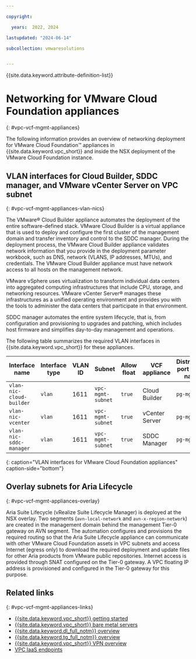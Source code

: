 ```yaml
---

copyright:

  years:  2022, 2024

lastupdated: "2024-06-14"

subcollection: vmwaresolutions


---
```


{{site.data.keyword.attribute-definition-list}}

# Networking for VMware Cloud Foundation appliances
{: #vpc-vcf-mgmt-appliances}

The following information provides an overview of networking deployment for VMware Cloud Foundation™ appliances in {{site.data.keyword.vpc_short}} and inside the NSX deployment of the VMware Cloud Foundation instance.

## VLAN interfaces for Cloud Builder, SDDC manager, and VMware vCenter Server on VPC subnet
{: #vpc-vcf-mgmt-appliances-vlan-nics}

The VMware® Cloud Builder appliance automates the deployment of the entire software-defined stack. VMware Cloud Builder is a virtual appliance that is used to deploy and configure the first cluster of the management domain and transfer inventory and control to the SDDC manager. During the deployment process, the VMware Cloud Builder appliance validates network information that you provide in the deployment parameter workbook, such as DNS, network (VLANS, IP addresses, MTUs), and credentials. The VMware Cloud Builder appliance must have network access to all hosts on the management network.

VMware vSphere uses virtualization to transform individual data centers into aggregated computing infrastructures that include CPU, storage, and networking resources. VMware vCenter Server® manages these infrastructures as a unified operating environment and provides you with the tools to administer the data centers that participate in that environment.

SDDC manager automates the entire system lifecycle, that is, from configuration and provisioning to upgrades and patching, which includes host firmware and simplifies day-to-day management and operations.

The following table summarizes the required VLAN interfaces in {{site.data.keyword.vpc_short}} for these appliances.

| Interface name | Interface type | VLAN ID | Subnet | Allow float | VCF appliance | Distributed port group name |
| ---------------|----------------|---------|--------|-------------|---------------|---------------------------- |
| `vlan-nic-cloud-builder` | `vlan` | 1611 | `vpc-mgmt-subnet` | `true` | Cloud Builder | `pg-mgmt` |
| `vlan-nic-vcenter` | `vlan` | 1611 | `vpc-mgmt-subnet` | `true` | vCenter Server | `pg-mgmt` |
| `vlan-nic-sddc-manager` | `vlan` | 1611 | `vpc-mgmt-subnet` | `true` | SDDC Manager | `pg-mgmt` |
{: caption="VLAN interfaces for VMware Cloud Foundation appliances" caption-side="bottom"}

## Overlay subnets for Aria Lifecycle
{: #vpc-vcf-mgmt-appliances-overlay}

Aria Suite Lifecycle (vRealize Suite Lifecycle Manager) is deployed at the NSX overlay. Two segments (`avn-local-network` and `avn-x-region-network`) are created in the management domain behind the management Tier-0 gateway on AVN segment. The automation configures and provisions the required routing so that the Aria Suite Lifecycle appliance can communicate with other VMware Cloud Foundation assets in VPC subnets and access Internet (egress only) to download the required deployment and update files for other Aria products from VMware public repositories. Internet access is provided through SNAT configured on the Tier-0 gateway. A VPC floating IP address is provisioned and configured in the Tier-0 gateway for this purpose.

## Related links
{: #vpc-vcf-mgmt-appliances-links}

* [{{site.data.keyword.vpc_short}} getting started](/docs/vpc?topic=vpc-getting-started)
* [{{site.data.keyword.vpc_short}} bare metal servers](/docs/vpc?topic=vpc-planning-for-bare-metal-servers)
* [{{site.data.keyword.dl_full_notm}} overview](/docs/dl?topic=dl-get-started-with-ibm-cloud-dl)
* [{{site.data.keyword.tg_full_notm}} overview](/docs/transit-gateway?topic=transit-gateway-getting-started)
* [{{site.data.keyword.vpc_short}} VPN overview](/docs/vpc?topic=vpc-vpn-overview)
* [VPC IaaS endpoints](/docs/vpc?topic=vpc-service-endpoints-for-vpc#infrastructure-as-a-service-iaas-endpoints)
